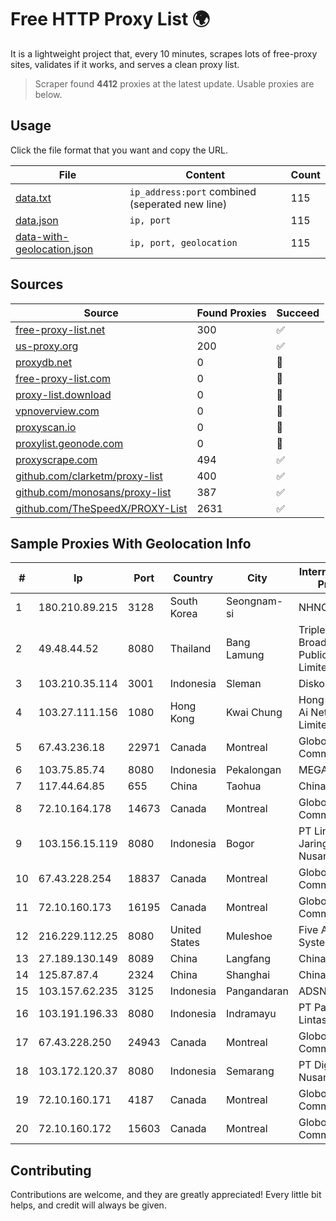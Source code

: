 
# Free HTTP Proxy List 🌍

It is a lightweight project that, every 10 minutes, scrapes lots of free-proxy sites, validates if it works, and serves a clean proxy list.


> Scraper found **4412** proxies at the latest update. Usable proxies are below.

## Usage

Click the file format that you want and copy the URL.


|File|Content|Count|
|----|-------|-----|
|[data.txt](https://raw.githubusercontent.com/themiralay/Proxy-List-World/master/data.txt)|`ip_address:port` combined (seperated new line)|115|
|[data.json](https://raw.githubusercontent.com/themiralay/Proxy-List-World/master/data.json)|`ip, port`|115|
|[data-with-geolocation.json](https://raw.githubusercontent.com/themiralay/Proxy-List-World/master/data-with-geolocation.json)|`ip, port, geolocation`|115|

## Sources

|Source|Found Proxies|Succeed|
|------|-------------|-------|
|[free-proxy-list.net](https://free-proxy-list.net)|300|✅|
|[us-proxy.org](https://www.us-proxy.org)|200|✅|
|[proxydb.net](http://proxydb.net)|0|🚫|
|[free-proxy-list.com](https://free-proxy-list.com/?page=&port=&type%5B%5D=http&type%5B%5D=https&up_time=0&search=Search)|0|🚫|
|[proxy-list.download](https://www.proxy-list.download/HTTP)|0|🚫|
|[vpnoverview.com](https://vpnoverview.com/privacy/anonymous-browsing/free-proxy-servers)|0|🚫|
|[proxyscan.io](https://www.proxyscan.io)|0|🚫|
|[proxylist.geonode.com](https://proxylist.geonode.com/api/proxy-list?limit=300&page=1&sort_by=lastChecked&sort_type=desc&protocols=http,https)|0|🚫|
|[proxyscrape.com](https://api.proxyscrape.com/v2/?request=displayproxies&protocol=http&timeout=10000&country=all&ssl=all&anonymity=all)|494|✅|
|[github.com/clarketm/proxy-list](https://raw.githubusercontent.com/clarketm/proxy-list/master/proxy-list-raw.txt)|400|✅|
|[github.com/monosans/proxy-list](https://raw.githubusercontent.com/monosans/proxy-list/main/proxies/http.txt)|387|✅|
|[github.com/TheSpeedX/PROXY-List](https://raw.githubusercontent.com/TheSpeedX/PROXY-List/master/http.txt)|2631|✅|


## Sample Proxies With Geolocation Info

|#|Ip|Port|Country|City|Internet Service Provider|
|-|--|----|-------|----|-------------------------|
|1|180.210.89.215|3128|South Korea|Seongnam-si|NHNCLOUD|
|2|49.48.44.52|8080|Thailand|Bang Lamung|Triple T Broadband Public Company Limited|
|3|103.210.35.114|3001|Indonesia|Sleman|Diskominfo DIY|
|4|103.27.111.156|1080|Hong Kong|Kwai Chung|Hong Kong San Ai Net Int'l Limited|
|5|67.43.236.18|22971|Canada|Montreal|GloboTech Communications|
|6|103.75.85.74|8080|Indonesia|Pekalongan|MEGADATA|
|7|117.44.64.85|655|China|Taohua|Chinanet|
|8|72.10.164.178|14673|Canada|Montreal|GloboTech Communications|
|9|103.156.15.119|8080|Indonesia|Bogor|PT Lintas Jaringan Nusantara|
|10|67.43.228.254|18837|Canada|Montreal|GloboTech Communications|
|11|72.10.160.173|16195|Canada|Montreal|GloboTech Communications|
|12|216.229.112.25|8080|United States|Muleshoe|Five Area Systems, LLC|
|13|27.189.130.149|8089|China|Langfang|Chinanet|
|14|125.87.87.4|2324|China|Shanghai|China Telecom|
|15|103.157.62.235|3125|Indonesia|Pangandaran|ADSNETWORK|
|16|103.191.196.33|8080|Indonesia|Indramayu|PT Pangkalan Lintas Data|
|17|67.43.228.250|24943|Canada|Montreal|GloboTech Communications|
|18|103.172.120.37|8080|Indonesia|Semarang|PT Digital Akses Nusantara|
|19|72.10.160.171|4187|Canada|Montreal|GloboTech Communications|
|20|72.10.160.172|15603|Canada|Montreal|GloboTech Communications|



## Contributing

Contributions are welcome, and they are greatly appreciated! Every
little bit helps, and credit will always be given.

